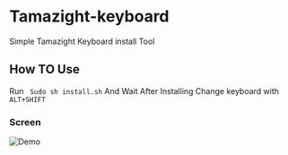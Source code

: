 # Tamazight-keyboard
Simple Tamazight Keyboard install Tool 
## How TO Use
Run ``` Sudo sh install.sh```
And Wait After Installing Change keyboard with ```ALT+SHIFT```
### Screen ###
![Demo](https://github.com/TRKBKR/Tamazight-keyboard/raw/master/screen.png)
